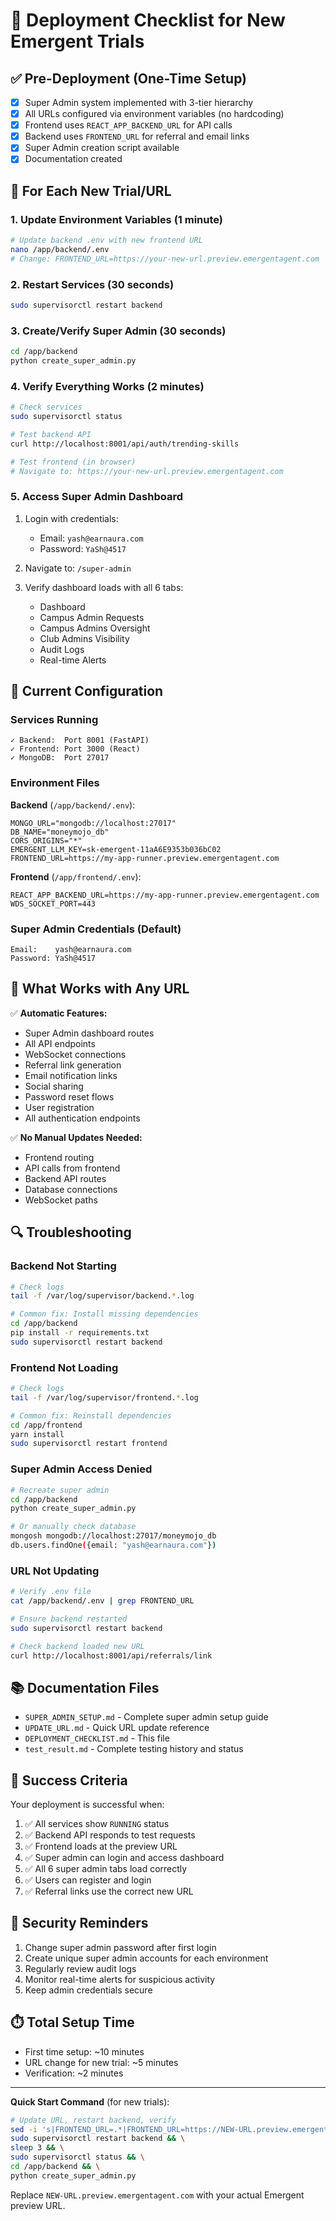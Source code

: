 # 🚀 Deployment Checklist for New Emergent Trials

## ✅ Pre-Deployment (One-Time Setup)

- [x] Super Admin system implemented with 3-tier hierarchy
- [x] All URLs configured via environment variables (no hardcoding)
- [x] Frontend uses `REACT_APP_BACKEND_URL` for API calls
- [x] Backend uses `FRONTEND_URL` for referral and email links
- [x] Super Admin creation script available
- [x] Documentation created

## 🔄 For Each New Trial/URL

### 1. Update Environment Variables (1 minute)

```bash
# Update backend .env with new frontend URL
nano /app/backend/.env
# Change: FRONTEND_URL=https://your-new-url.preview.emergentagent.com
```

### 2. Restart Services (30 seconds)

```bash
sudo supervisorctl restart backend
```

### 3. Create/Verify Super Admin (30 seconds)

```bash
cd /app/backend
python create_super_admin.py
```

### 4. Verify Everything Works (2 minutes)

```bash
# Check services
sudo supervisorctl status

# Test backend API
curl http://localhost:8001/api/auth/trending-skills

# Test frontend (in browser)
# Navigate to: https://your-new-url.preview.emergentagent.com
```

### 5. Access Super Admin Dashboard

1. Login with credentials:
   - Email: `yash@earnaura.com`
   - Password: `YaSh@4517`

2. Navigate to: `/super-admin`

3. Verify dashboard loads with all 6 tabs:
   - Dashboard
   - Campus Admin Requests
   - Campus Admins Oversight
   - Club Admins Visibility
   - Audit Logs
   - Real-time Alerts

## 📝 Current Configuration

### Services Running
```
✓ Backend:  Port 8001 (FastAPI)
✓ Frontend: Port 3000 (React)
✓ MongoDB:  Port 27017
```

### Environment Files

**Backend** (`/app/backend/.env`):
```
MONGO_URL="mongodb://localhost:27017"
DB_NAME="moneymojo_db"
CORS_ORIGINS="*"
EMERGENT_LLM_KEY=sk-emergent-11aA6E9353b036bC02
FRONTEND_URL=https://my-app-runner.preview.emergentagent.com
```

**Frontend** (`/app/frontend/.env`):
```
REACT_APP_BACKEND_URL=https://my-app-runner.preview.emergentagent.com
WDS_SOCKET_PORT=443
```

### Super Admin Credentials (Default)
```
Email:    yash@earnaura.com
Password: YaSh@4517
```

## 🎯 What Works with Any URL

✅ **Automatic Features:**
- Super Admin dashboard routes
- All API endpoints
- WebSocket connections
- Referral link generation
- Email notification links
- Social sharing
- Password reset flows
- User registration
- All authentication endpoints

✅ **No Manual Updates Needed:**
- Frontend routing
- API calls from frontend
- Backend API routes
- Database connections
- WebSocket paths

## 🔍 Troubleshooting

### Backend Not Starting
```bash
# Check logs
tail -f /var/log/supervisor/backend.*.log

# Common fix: Install missing dependencies
cd /app/backend
pip install -r requirements.txt
sudo supervisorctl restart backend
```

### Frontend Not Loading
```bash
# Check logs
tail -f /var/log/supervisor/frontend.*.log

# Common fix: Reinstall dependencies
cd /app/frontend
yarn install
sudo supervisorctl restart frontend
```

### Super Admin Access Denied
```bash
# Recreate super admin
cd /app/backend
python create_super_admin.py

# Or manually check database
mongosh mongodb://localhost:27017/moneymojo_db
db.users.findOne({email: "yash@earnaura.com"})
```

### URL Not Updating
```bash
# Verify .env file
cat /app/backend/.env | grep FRONTEND_URL

# Ensure backend restarted
sudo supervisorctl restart backend

# Check backend loaded new URL
curl http://localhost:8001/api/referrals/link
```

## 📚 Documentation Files

- `SUPER_ADMIN_SETUP.md` - Complete super admin setup guide
- `UPDATE_URL.md` - Quick URL update reference
- `DEPLOYMENT_CHECKLIST.md` - This file
- `test_result.md` - Complete testing history and status

## 🎉 Success Criteria

Your deployment is successful when:

1. ✅ All services show `RUNNING` status
2. ✅ Backend API responds to test requests
3. ✅ Frontend loads at the preview URL
4. ✅ Super admin can login and access dashboard
5. ✅ All 6 super admin tabs load correctly
6. ✅ Users can register and login
7. ✅ Referral links use the correct new URL

## 🔐 Security Reminders

1. Change super admin password after first login
2. Create unique super admin accounts for each environment
3. Regularly review audit logs
4. Monitor real-time alerts for suspicious activity
5. Keep admin credentials secure

## ⏱️ Total Setup Time

- First time setup: ~10 minutes
- URL change for new trial: ~5 minutes
- Verification: ~2 minutes

---

**Quick Start Command** (for new trials):
```bash
# Update URL, restart backend, verify
sed -i 's|FRONTEND_URL=.*|FRONTEND_URL=https://NEW-URL.preview.emergentagent.com|g' /app/backend/.env && \
sudo supervisorctl restart backend && \
sleep 3 && \
sudo supervisorctl status && \
cd /app/backend && \
python create_super_admin.py
```

Replace `NEW-URL.preview.emergentagent.com` with your actual Emergent preview URL.
